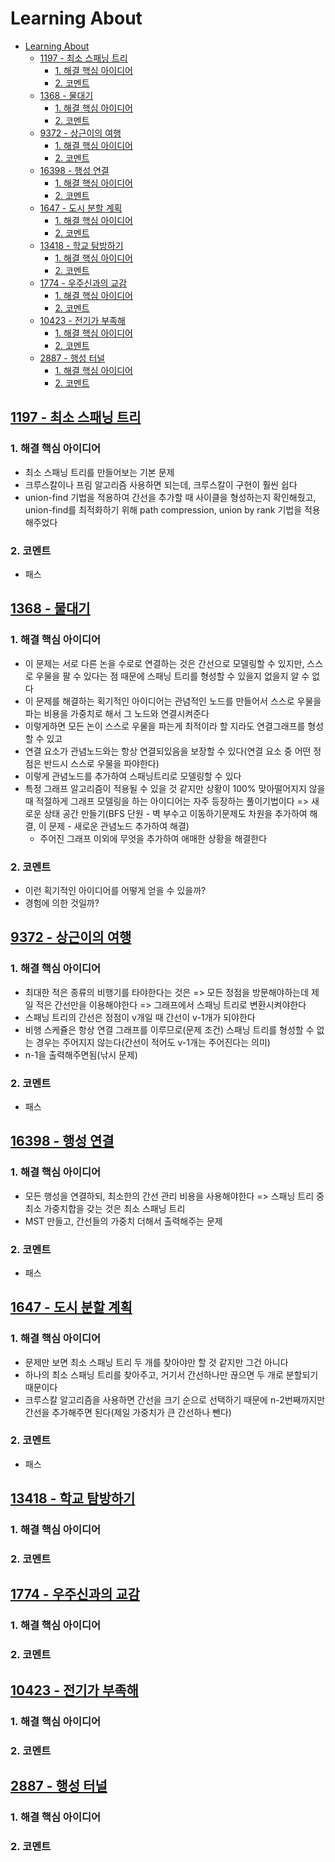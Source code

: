 # Learning About

<!--ts-->

- [Learning About](#learning-about)
  - [<a href="https://www.acmicpc.net/problem/1197" rel="nofollow">1197 - 최소 스패닝 트리</a>](#1197---최소-스패닝-트리)
    - [1. 해결 핵심 아이디어](#1-해결-핵심-아이디어)
    - [2. 코멘트](#2-코멘트)
  - [<a href="https://www.acmicpc.net/problem/1368" rel="nofollow">1368 - 물대기</a>](#1368---물대기)
    - [1. 해결 핵심 아이디어](#1-해결-핵심-아이디어-1)
    - [2. 코멘트](#2-코멘트-1)
  - [<a href="https://www.acmicpc.net/problem/9372" rel="nofollow">9372 - 상근이의 여행</a>](#9372---상근이의-여행)
    - [1. 해결 핵심 아이디어](#1-해결-핵심-아이디어-2)
    - [2. 코멘트](#2-코멘트-2)
  - [<a href="https://www.acmicpc.net/problem/16398" rel="nofollow">16398 - 행성 연결</a>](#16398---행성-연결)
    - [1. 해결 핵심 아이디어](#1-해결-핵심-아이디어-3)
    - [2. 코멘트](#2-코멘트-3)
  - [<a href="https://www.acmicpc.net/problem/1647" rel="nofollow">1647 - 도시 분할 계획</a>](#1647---도시-분할-계획)
    - [1. 해결 핵심 아이디어](#1-해결-핵심-아이디어-4)
    - [2. 코멘트](#2-코멘트-4)
  - [<a href="https://www.acmicpc.net/problem/13418" rel="nofollow">13418 - 학교 탐방하기</a>](#13418---학교-탐방하기)
    - [1. 해결 핵심 아이디어](#1-해결-핵심-아이디어-5)
    - [2. 코멘트](#2-코멘트-5)
  - [<a href="https://www.acmicpc.net/problem/1774" rel="nofollow">1774 - 우주신과의 교감</a>](#1774---우주신과의-교감)
    - [1. 해결 핵심 아이디어](#1-해결-핵심-아이디어-6)
    - [2. 코멘트](#2-코멘트-6)
  - [<a href="https://www.acmicpc.net/problem/10423" rel="nofollow">10423 - 전기가 부족해</a>](#10423---전기가-부족해)
    - [1. 해결 핵심 아이디어](#1-해결-핵심-아이디어-7)
    - [2. 코멘트](#2-코멘트-7)
  - [<a href="https://www.acmicpc.net/problem/2887" rel="nofollow">2887 - 행성 터널</a>](#2887---행성-터널)
    - [1. 해결 핵심 아이디어](#1-해결-핵심-아이디어-8)
    - [2. 코멘트](#2-코멘트-8)

<!-- Created by https://github.com/ekalinin/github-markdown-toc -->
<!-- Added by: sungminyou, at: 2022년 12월  1일 목요일 09시 30분 02초 KST -->

<!--te-->

## [1197 - 최소 스패닝 트리](https://www.acmicpc.net/problem/1197)

### 1. 해결 핵심 아이디어

- 최소 스패닝 트리를 만들어보는 기본 문제
- 크루스칼이나 프림 알고리즘 사용하면 되는데, 크루스칼이 구현이 훨씬 쉽다
- union-find 기법을 적용하여 간선을 추가할 때 사이클을 형성하는지 확인해줬고, union-find를 최적화하기 위해 path compression, union by rank 기법을 적용해주었다

### 2. 코멘트

- 패스

## [1368 - 물대기](https://www.acmicpc.net/problem/1368)

### 1. 해결 핵심 아이디어

- 이 문제는 서로 다른 논을 수로로 연결하는 것은 간선으로 모델링할 수 있지만, 스스로 우물을 팔 수 있다는 점 때문에 스패닝 트리를 형성할 수 있을지 없을지 알 수 없다
- 이 문제를 해결하는 획기적인 아이디어는 관념적인 노드를 만들어서 스스로 우물을 파는 비용을 가중치로 해서 그 노드와 연결시켜준다
- 이렇게하면 모든 논이 스스로 우물을 파는게 최적이라 할 지라도 연결그래프를 형성할 수 있고
- 연결 요소가 관념노드와는 항상 연결되있음을 보장할 수 있다(연결 요소 중 어떤 정점은 반드시 스스로 우물을 파야한다)
- 이렇게 관념노드를 추가하여 스패닝트리로 모델링할 수 있다
- 특정 그래프 알고리즘이 적용될 수 있을 것 같지만 상황이 100% 맞아떨어지지 않을 때 적절하게 그래프 모델링을 하는 아이디어는 자주 등장하는 풀이기법이다 => 새로운 상태 공간 만들기(BFS 단원 - 벽 부수고 이동하기문제도 차원을 추가하여 해결, 이 문제 - 새로운 관념노드 추가하여 해결)
  - 주어진 그래프 이외에 무엇을 추가하여 애매한 상황을 해결한다

### 2. 코멘트

- 이런 획기적인 아이디어를 어떻게 얻을 수 있을까?
- 경험에 의한 것일까?

## [9372 - 상근이의 여행](https://www.acmicpc.net/problem/9372)

### 1. 해결 핵심 아이디어

- 최대한 적은 종류의 비행기를 타야한다는 것은 => 모든 정점을 방문해야하는데 제일 적은 간선만을 이용해야한다 => 그래프에서 스패닝 트리로 변환시켜야한다
- 스패닝 트리의 간선은 정점이 v개일 때 간선이 v-1개가 되야한다
- 비행 스케쥴은 항상 연결 그래프를 이루므로(문제 조건) 스패닝 트리를 형성할 수 없는 경우는 주어지지 않는다(간선이 적어도 v-1개는 주어진다는 의미)
- n-1을 출력해주면됨(낚시 문제)

### 2. 코멘트

- 패스

## [16398 - 행성 연결](https://www.acmicpc.net/problem/16398)

### 1. 해결 핵심 아이디어

- 모든 행성을 연결하되, 최소한의 간선 관리 비용을 사용해야한다 => 스패닝 트리 중 최소 가중치합을 갖는 것은 최소 스패닝 트리
- MST 만들고, 간선들의 가중치 더해서 출력해주는 문제

### 2. 코멘트

- 패스

## [1647 - 도시 분할 계획](https://www.acmicpc.net/problem/1647)

### 1. 해결 핵심 아이디어

- 문제만 보면 최소 스패닝 트리 두 개를 찾아야만 할 것 같지만 그건 아니다
- 하나의 최소 스패닝 트리를 찾아주고, 거기서 간선하나만 끊으면 두 개로 분할되기 때문이다
- 크루스칼 알고리즘을 사용하면 간선을 크기 순으로 선택하기 때문에 n-2번째까지만 간선을 추가해주면 된다(제일 가중치가 큰 간선하나 뺀다)

### 2. 코멘트

- 패스

## [13418 - 학교 탐방하기](https://www.acmicpc.net/problem/13418)

### 1. 해결 핵심 아이디어

### 2. 코멘트

## [1774 - 우주신과의 교감](https://www.acmicpc.net/problem/1774)

### 1. 해결 핵심 아이디어

### 2. 코멘트

## [10423 - 전기가 부족해](https://www.acmicpc.net/problem/10423)

### 1. 해결 핵심 아이디어

### 2. 코멘트

## [2887 - 행성 터널](https://www.acmicpc.net/problem/2887)

### 1. 해결 핵심 아이디어

### 2. 코멘트
